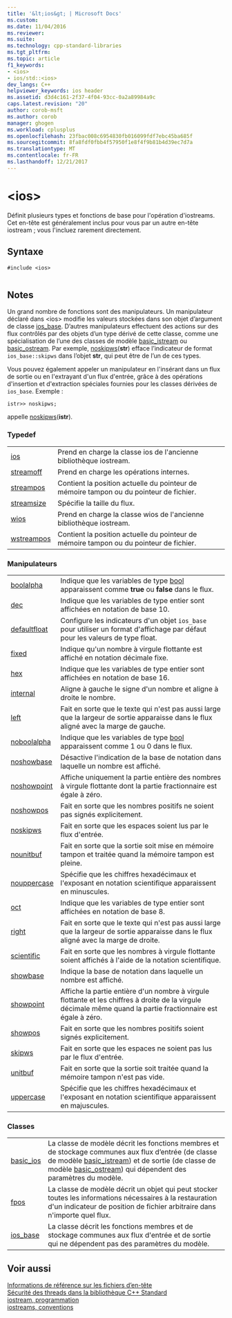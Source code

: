 ```yaml
---
title: '&lt;ios&gt; | Microsoft Docs'
ms.custom: 
ms.date: 11/04/2016
ms.reviewer: 
ms.suite: 
ms.technology: cpp-standard-libraries
ms.tgt_pltfrm: 
ms.topic: article
f1_keywords:
- <ios>
- ios/std::<ios>
dev_langs: C++
helpviewer_keywords: ios header
ms.assetid: d3d4c161-2f37-4f04-93cc-0a2a89984a9c
caps.latest.revision: "20"
author: corob-msft
ms.author: corob
manager: ghogen
ms.workload: cplusplus
ms.openlocfilehash: 23fbac008c6954830fb016099fdf7ebc45ba685f
ms.sourcegitcommit: 8fa8fdf0fbb4f57950f1e8f4f9b81b4d39ec7d7a
ms.translationtype: MT
ms.contentlocale: fr-FR
ms.lasthandoff: 12/21/2017
---
```

# <a name="ltiosgt"></a>&lt;ios&gt;
Définit plusieurs types et fonctions de base pour l'opération d'iostreams. Cet en-tête est généralement inclus pour vous par un autre en-tête iostream ; vous l'incluez rarement directement.  
  
## <a name="syntax"></a>Syntaxe  
  
```  
#include <ios>  
  
```  
  
## <a name="remarks"></a>Notes  
 Un grand nombre de fonctions sont des manipulateurs. Un manipulateur déclaré dans \<ios> modifie les valeurs stockées dans son objet d’argument de classe [ios_base](../standard-library/ios-base-class.md). D’autres manipulateurs effectuent des actions sur des flux contrôlés par des objets d’un type dérivé de cette classe, comme une spécialisation de l’une des classes de modèle [basic_istream](../standard-library/basic-istream-class.md) ou [basic_ostream](../standard-library/basic-ostream-class.md). Par exemple, [noskipws](../standard-library/ios-functions.md#noskipws)(**str**) efface l’indicateur de format `ios_base::skipws` dans l’objet **str**, qui peut être de l’un de ces types.  
  
 Vous pouvez également appeler un manipulateur en l'insérant dans un flux de sortie ou en l'extrayant d'un flux d'entrée, grâce à des opérations d'insertion et d'extraction spéciales fournies pour les classes dérivées de `ios_base`. Exemple :  
  
```
istr>> noskipws;
```  
  
 appelle [noskipws](../standard-library/ios-functions.md#noskipws)(**istr**).  
  
### <a name="typedefs"></a>Typedef  
  
|||  
|-|-|  
|[ios](../standard-library/ios-typedefs.md#ios)|Prend en charge la classe ios de l'ancienne bibliothèque iostream.|  
|[streamoff](../standard-library/ios-typedefs.md#streamoff)|Prend en charge les opérations internes.|  
|[streampos](../standard-library/ios-typedefs.md#streampos)|Contient la position actuelle du pointeur de mémoire tampon ou du pointeur de fichier.|  
|[streamsize](../standard-library/ios-typedefs.md#streamsize)|Spécifie la taille du flux.|  
|[wios](../standard-library/ios-typedefs.md#wios)|Prend en charge la classe wios de l'ancienne bibliothèque iostream.|  
|[wstreampos](../standard-library/ios-typedefs.md#wstreampos)|Contient la position actuelle du pointeur de mémoire tampon ou du pointeur de fichier.|  
  
### <a name="manipulators"></a>Manipulateurs  
  
|||  
|-|-|  
|[boolalpha](../standard-library/ios-functions.md#boolalpha)|Indique que les variables de type [bool](../cpp/bool-cpp.md) apparaissent comme **true** ou **false** dans le flux.|  
|[dec](../standard-library/ios-functions.md#dec)|Indique que les variables de type entier sont affichées en notation de base 10.|  
|[defaultfloat](../standard-library/ios-functions.md#ios_defaultfloat)|Configure les indicateurs d'un objet `ios_base` pour utiliser un format d'affichage par défaut pour les valeurs de type float.|  
|[fixed](../standard-library/ios-functions.md#fixed)|Indique qu'un nombre à virgule flottante est affiché en notation décimale fixe.|  
|[hex](../standard-library/ios-functions.md#hex)|Indique que les variables de type entier sont affichées en notation de base 16.|  
|[internal](../standard-library/ios-functions.md#internal)|Aligne à gauche le signe d'un nombre et aligne à droite le nombre.|  
|[left](../standard-library/ios-functions.md#left)|Fait en sorte que le texte qui n'est pas aussi large que la largeur de sortie apparaisse dans le flux aligné avec la marge de gauche.|  
|[noboolalpha](../standard-library/ios-functions.md#noboolalpha)|Indique que les variables de type [bool](../cpp/bool-cpp.md) apparaissent comme 1 ou 0 dans le flux.|  
|[noshowbase](../standard-library/ios-functions.md#noshowbase)|Désactive l'indication de la base de notation dans laquelle un nombre est affiché.|  
|[noshowpoint](../standard-library/ios-functions.md#noshowpoint)|Affiche uniquement la partie entière des nombres à virgule flottante dont la partie fractionnaire est égale à zéro.|  
|[noshowpos](../standard-library/ios-functions.md#noshowpos)|Fait en sorte que les nombres positifs ne soient pas signés explicitement.|  
|[noskipws](../standard-library/ios-functions.md#noskipws)|Fait en sorte que les espaces soient lus par le flux d'entrée.|  
|[nounitbuf](../standard-library/ios-functions.md#nounitbuf)|Fait en sorte que la sortie soit mise en mémoire tampon et traitée quand la mémoire tampon est pleine.|  
|[nouppercase](../standard-library/ios-functions.md#nouppercase)|Spécifie que les chiffres hexadécimaux et l'exposant en notation scientifique apparaissent en minuscules.|  
|[oct](../standard-library/ios-functions.md#oct)|Indique que les variables de type entier sont affichées en notation de base 8.|  
|[right](../standard-library/ios-functions.md#right)|Fait en sorte que le texte qui n'est pas aussi large que la largeur de sortie apparaisse dans le flux aligné avec la marge de droite.|  
|[scientific](../standard-library/ios-functions.md#scientific)|Fait en sorte que les nombres à virgule flottante soient affichés à l'aide de la notation scientifique.|  
|[showbase](../standard-library/ios-functions.md#showbase)|Indique la base de notation dans laquelle un nombre est affiché.|  
|[showpoint](../standard-library/ios-functions.md#showpoint)|Affiche la partie entière d'un nombre à virgule flottante et les chiffres à droite de la virgule décimale même quand la partie fractionnaire est égale à zéro.|  
|[showpos](../standard-library/ios-functions.md#showpos)|Fait en sorte que les nombres positifs soient signés explicitement.|  
|[skipws](../standard-library/ios-functions.md#skipws)|Fait en sorte que les espaces ne soient pas lus par le flux d'entrée.|  
|[unitbuf](../standard-library/ios-functions.md#unitbuf)|Fait en sorte que la sortie soit traitée quand la mémoire tampon n'est pas vide.|  
|[uppercase](../standard-library/ios-functions.md#uppercase)|Spécifie que les chiffres hexadécimaux et l'exposant en notation scientifique apparaissent en majuscules.|  
  
### <a name="classes"></a>Classes  
  
|||  
|-|-|  
|[basic_ios](../standard-library/basic-ios-class.md)|La classe de modèle décrit les fonctions membres et de stockage communes aux flux d’entrée (de classe de modèle [basic_istream](../standard-library/basic-istream-class.md)) et de sortie (de classe de modèle [basic_ostream](../standard-library/basic-ostream-class.md)) qui dépendent des paramètres du modèle.|  
|[fpos](../standard-library/fpos-class.md)|La classe de modèle décrit un objet qui peut stocker toutes les informations nécessaires à la restauration d'un indicateur de position de fichier arbitraire dans n'importe quel flux.|  
|[ios_base](../standard-library/ios-base-class.md)|La classe décrit les fonctions membres et de stockage communes aux flux d'entrée et de sortie qui ne dépendent pas des paramètres du modèle.|  
  
## <a name="see-also"></a>Voir aussi  
 [Informations de référence sur les fichiers d’en-tête](../standard-library/cpp-standard-library-header-files.md)   
 [Sécurité des threads dans la bibliothèque C++ Standard](../standard-library/thread-safety-in-the-cpp-standard-library.md)   
 [iostream, programmation](../standard-library/iostream-programming.md)   
 [iostreams, conventions](../standard-library/iostreams-conventions.md)



